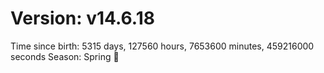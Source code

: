 # Version: v14.6.18
Time since birth: 5315 days, 127560 hours, 7653600 minutes, 459216000 seconds
Season: Spring 🌸
